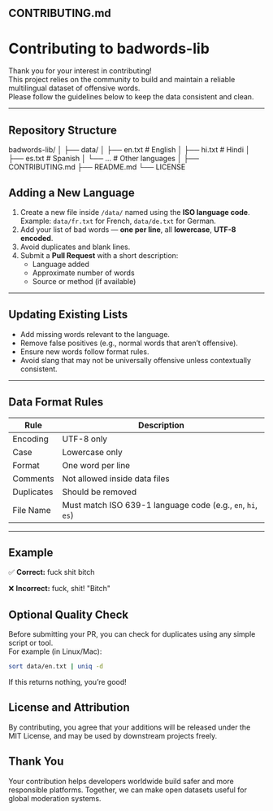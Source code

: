 ## **CONTRIBUTING.md**

# Contributing to badwords-lib

Thank you for your interest in contributing!  
This project relies on the community to build and maintain a reliable multilingual dataset of offensive words.  
Please follow the guidelines below to keep the data consistent and clean.

---

## Repository Structure

badwords-lib/
│
├── data/
│ ├── en.txt # English
│ ├── hi.txt # Hindi
│ ├── es.txt # Spanish
│ └── ... # Other languages
│
├── CONTRIBUTING.md
├── README.md
└── LICENSE


## Adding a New Language

1. Create a new file inside `/data/` named using the **ISO language code**.  
   Example: `data/fr.txt` for French, `data/de.txt` for German.
2. Add your list of bad words — **one per line**, all **lowercase**, **UTF-8 encoded**.
3. Avoid duplicates and blank lines.
4. Submit a **Pull Request** with a short description:
   - Language added  
   - Approximate number of words  
   - Source or method (if available)

---

## Updating Existing Lists

- Add missing words relevant to the language.
- Remove false positives (e.g., normal words that aren’t offensive).
- Ensure new words follow format rules.
- Avoid slang that may not be universally offensive unless contextually consistent.

---

## Data Format Rules

| Rule | Description |
|------|--------------|
| Encoding | UTF-8 only |
| Case | Lowercase only |
| Format | One word per line |
| Comments | Not allowed inside data files |
| Duplicates | Should be removed |
| File Name | Must match ISO 639-1 language code (e.g., `en`, `hi`, `es`) |

---

## Example

✅ **Correct:**
fuck
shit
bitch

❌ **Incorrect:**
fuck,
shit!
"Bitch"

## Optional Quality Check

Before submitting your PR, you can check for duplicates using any simple script or tool.  
For example (in Linux/Mac):

```bash
sort data/en.txt | uniq -d
```

If this returns nothing, you’re good!


## License and Attribution
By contributing, you agree that your additions will be released under the MIT License,
and may be used by downstream projects freely.

## Thank You
Your contribution helps developers worldwide build safer and more responsible platforms.
Together, we can make open datasets useful for global moderation systems.
